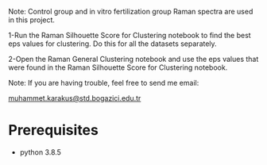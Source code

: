 Note: Control group and in vitro fertilization group Raman spectra are used in this project.

1-Run the Raman Silhouette Score for Clustering notebook to find the best eps values for clustering. Do this for all the datasets separately.

2-Open the Raman General Clustering notebook and use the eps values that were found in the Raman Silhouette Score for Clustering notebook.

Note: If you are having trouble, feel free to send me email:

muhammet.karakus@std.bogazici.edu.tr

# Prerequisites

- python 3.8.5
